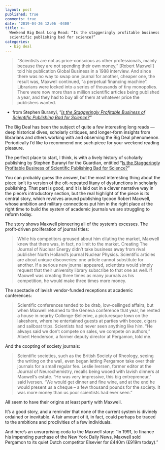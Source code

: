 ```yaml
---
layout: post
published: true
comments: true
date: '2019-04-26 12:06 -0400'
title: >-
  Weekend Big Deal Long Read: “Is the staggeringly profitable business of
  scientific publishing bad for science?”
categories:
  - big deal
---
```



> “Scientists are not as price-conscious as other professionals, mainly because they are not spending their own money,” [Robert Maxwell] told his publication Global Business in a 1988 interview. And since there was no way to swap one journal for another, cheaper one, the result was, Maxwell continued, “a perpetual financing machine”. Librarians were locked into a series of thousands of tiny monopolies. There were now more than a million scientific articles being published a year, and they had to buy all of them at whatever price the publishers wanted.

- from Stephen Buranyi, *“[Is the Staggeringly Profitable Business of Scientific Publishing Bad for Science?](https://www.theguardian.com/science/2017/jun/27/profitable-business-scientific-publishing-bad-for-science)”*

The Big Deal has been the subject of quite a few interesting long reads — deep historical dives, scholarly critiques, and longer-form insights from librarians and others working with and observing the Big Deal phenomenon. Periodically I’d like to recommend one such piece for your weekend reading pleasure.

The perfect place to start, I think, is with a lively history of scholarly publishing by Stephen Buranyi for the Guardian, entitled “[Is the Staggeringly Profitable Business of Scientific Publishing Bad for Science?](https://www.theguardian.com/science/2017/jun/27/profitable-business-scientific-publishing-bad-for-science)” 

You can probably guess the answer, but the most interesting thing about the piece isn’t its version of the oft-repeated litany of dysfunctions in scholarly publishing. That part is good, and it is laid out in a clever narrative way in the piece’s introductory section, but the real highlight of the piece is its central story, which revolves around publishing tycoon Robert Maxwell, whose ambition and military connections put him in the right place at the right time to build the system of academic journals we are struggling to reform today. 

The story shows Maxwell pioneering all of the system’s excesses. The profit-driven proliferation of journal titles: 

> While his competitors groused about him diluting the market, Maxwell knew that there was, in fact, no limit to the market. Creating The Journal of Nuclear Energy didn’t take business away from rival publisher North Holland’s journal Nuclear Physics. Scientific articles are about unique discoveries: one article cannot substitute for another. If a serious new journal appeared, scientists would simply request that their university library subscribe to that one as well. If Maxwell was creating three times as many journals as his competition, he would make three times more money.

The spectacle of lavish vendor-funded receptions at academic conferences: 

> Scientific conferences tended to be drab, low-ceilinged affairs, but when Maxwell returned to the Geneva conference that year, he rented a house in nearby Collonge-Bellerive, a picturesque town on the lakeshore, where he entertained guests at parties with booze, cigars and sailboat trips. Scientists had never seen anything like him. “He always said we don’t compete on sales, we compete on authors,” Albert Henderson, a former deputy director at Pergamon, told me.

And the coopting of society journals:

> Scientific societies, such as the British Society of Rheology, seeing the writing on the wall, even began letting Pergamon take over their journals for a small regular fee. Leslie Iversen, former editor at the Journal of Neurochemistry, recalls being wooed with lavish dinners at Maxwell’s estate. “He was very impressive, this big entrepreneur,” said Iversen. “We would get dinner and fine wine, and at the end he would present us a cheque – a few thousand pounds for the society. It was more money than us poor scientists had ever seen.”

All seem to have their origins at least partly with Maxwell.

It’s a good story, and a reminder that none of the current system is divinely ordained or inevitable. A fair amount of it, in fact, could perhaps be traced to the ambitions and proclivities of a few individuals.

And here’s an unsurprising coda to the Maxwell story: “In 1991, to finance his impending purchase of the New York Daily News, Maxwell sold Pergamon to its quiet Dutch competitor Elsevier for £440m (£919m today).”
